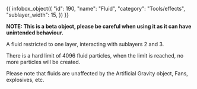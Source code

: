 {{ infobox_object({
	"id": 190,
	"name": "Fluid",
	"category": "Tools/effects",
	"sublayer_width": 15,
}) }}

**NOTE: This is a beta object, please be careful when using it as it can have unintended behaviour.**

A fluid restricted to one layer, interacting with sublayers 2 and 3.

There is a hard limit of 4096 fluid particles, when the limit is reached, no more particles will be created.

Please note that fluids are unaffected by the Artificial Gravity object, Fans, explosives, etc.